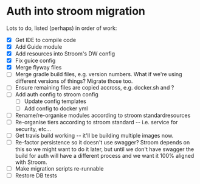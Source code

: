 # Auth into stroom migration

Lots to do, listed (perhaps) in order of work:

- [x] Get IDE to compile code
- [x] Add Guide module
- [x] Add resources into Stroom's DW config
- [x] Fix guice config
- [x] Merge flyway files
- [ ] Merge gradle build files, e.g. version numbers. What if we're using different versions of things? Migrate those too.
- [ ] Ensure remaining files are copied accross, e.g. docker.sh and ?
- [ ] Add auth config to stroom config
  - [ ] Update config templates
  - [ ] Add config to docker yml 
- [ ] Rename/re-organise modules according to stroom standardresources
- [ ] Re-organise tiers according to stroom standard -- i.e. service for security, etc...
- [ ] Get travis build working -- it'll be building multiple images now.
- [ ] Re-factor persistence so it doesn't use swagger? Stroom depends on this so we might want to do it later, but until we don't have swagger the build for auth will have a different process and we want it 100% aligned with Stroom.
- [ ] Make migration scripts re-runnable
- [ ] Restore DB tests
